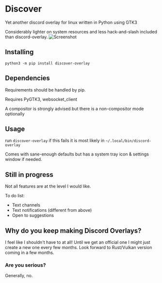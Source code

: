 # Discover
Yet another discord overlay for linux written in Python using GTK3

Considerably lighter on system resources and less hack-and-slash included than discord-overlay.
![Screenshot](https://user-images.githubusercontent.com/964775/94065879-9c4e4480-fde3-11ea-9b8a-4688fd02ca17.png)

## Installing

```
python3 -m pip install discover-overlay
```

## Dependencies

Requirements should be handled by pip.

Requires PyGTK3, websocket_client

A compositor is strongly advised but there is a non-compositor mode optionally


## Usage

run `discover-overlay` if this fails it is most likely in `~/.local/bin/discord-overlay`

Comes with sane-enough defaults but has a system tray icon & settings window if needed.

## Still in progress

Not all features are at the level I would like.

To do list:

- Text channels
- Text notifications (different from above)
- Open to suggestions

## Why do you keep making Discord Overlays?

I feel like I shouldn't have to at all! Until we get an official one I might just create a new one every few months. Look forward to Rust/Vulkan version coming in a few months.

### Are you serious?

Generally, no.

